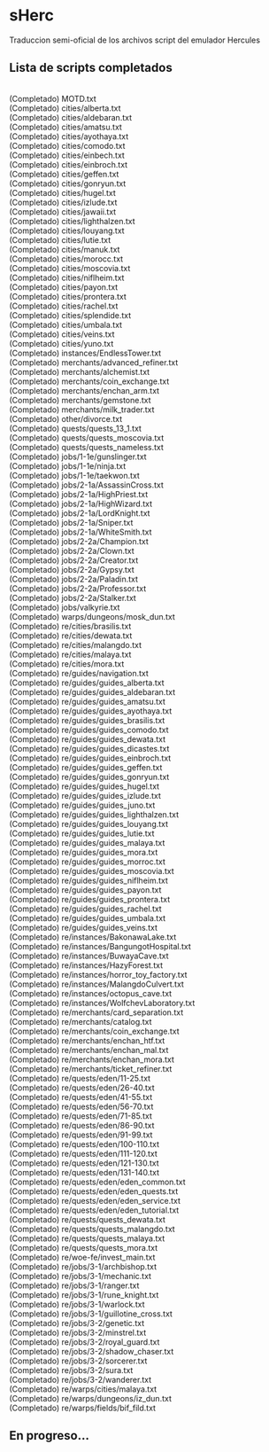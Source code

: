 # sHerc
Traduccion semi-oficial de los archivos script del emulador Hercules

Lista de scripts completados
-------------
<br> (Completado) MOTD.txt
<br> (Completado) cities/alberta.txt
<br> (Completado) cities/aldebaran.txt
<br> (Completado) cities/amatsu.txt
<br> (Completado) cities/ayothaya.txt
<br> (Completado) cities/comodo.txt
<br> (Completado) cities/einbech.txt
<br> (Completado) cities/einbroch.txt
<br> (Completado) cities/geffen.txt
<br> (Completado) cities/gonryun.txt
<br> (Completado) cities/hugel.txt
<br> (Completado) cities/izlude.txt
<br> (Completado) cities/jawaii.txt
<br> (Completado) cities/lighthalzen.txt
<br> (Completado) cities/louyang.txt
<br> (Completado) cities/lutie.txt
<br> (Completado) cities/manuk.txt
<br> (Completado) cities/morocc.txt
<br> (Completado) cities/moscovia.txt
<br> (Completado) cities/niflheim.txt
<br> (Completado) cities/payon.txt
<br> (Completado) cities/prontera.txt
<br> (Completado) cities/rachel.txt
<br> (Completado) cities/splendide.txt
<br> (Completado) cities/umbala.txt
<br> (Completado) cities/veins.txt
<br> (Completado) cities/yuno.txt
<br> (Completado) instances/EndlessTower.txt
<br> (Completado) merchants/advanced_refiner.txt
<br> (Completado) merchants/alchemist.txt
<br> (Completado) merchants/coin_exchange.txt
<br> (Completado) merchants/enchan_arm.txt
<br> (Completado) merchants/gemstone.txt
<br> (Completado) merchants/milk_trader.txt
<br> (Completado) other/divorce.txt
<br> (Completado) quests/quests_13_1.txt
<br> (Completado) quests/quests_moscovia.txt
<br> (Completado) quests/quests_nameless.txt
<br> (Completado) jobs/1-1e/gunslinger.txt
<br> (Completado) jobs/1-1e/ninja.txt
<br> (Completado) jobs/1-1e/taekwon.txt
<br> (Completado) jobs/2-1a/AssassinCross.txt
<br> (Completado) jobs/2-1a/HighPriest.txt
<br> (Completado) jobs/2-1a/HighWizard.txt
<br> (Completado) jobs/2-1a/LordKnight.txt
<br> (Completado) jobs/2-1a/Sniper.txt
<br> (Completado) jobs/2-1a/WhiteSmith.txt
<br> (Completado) jobs/2-2a/Champion.txt
<br> (Completado) jobs/2-2a/Clown.txt
<br> (Completado) jobs/2-2a/Creator.txt
<br> (Completado) jobs/2-2a/Gypsy.txt
<br> (Completado) jobs/2-2a/Paladin.txt
<br> (Completado) jobs/2-2a/Professor.txt
<br> (Completado) jobs/2-2a/Stalker.txt
<br> (Completado) jobs/valkyrie.txt
<br> (Completado) warps/dungeons/mosk_dun.txt
<br> (Completado) re/cities/brasilis.txt
<br> (Completado) re/cities/dewata.txt
<br> (Completado) re/cities/malangdo.txt
<br> (Completado) re/cities/malaya.txt
<br> (Completado) re/cities/mora.txt
<br> (Completado) re/guides/navigation.txt
<br> (Completado) re/guides/guides_alberta.txt
<br> (Completado) re/guides/guides_aldebaran.txt
<br> (Completado) re/guides/guides_amatsu.txt
<br> (Completado) re/guides/guides_ayothaya.txt
<br> (Completado) re/guides/guides_brasilis.txt
<br> (Completado) re/guides/guides_comodo.txt
<br> (Completado) re/guides/guides_dewata.txt
<br> (Completado) re/guides/guides_dicastes.txt
<br> (Completado) re/guides/guides_einbroch.txt
<br> (Completado) re/guides/guides_geffen.txt
<br> (Completado) re/guides/guides_gonryun.txt
<br> (Completado) re/guides/guides_hugel.txt
<br> (Completado) re/guides/guides_izlude.txt
<br> (Completado) re/guides/guides_juno.txt
<br> (Completado) re/guides/guides_lighthalzen.txt
<br> (Completado) re/guides/guides_louyang.txt
<br> (Completado) re/guides/guides_lutie.txt
<br> (Completado) re/guides/guides_malaya.txt
<br> (Completado) re/guides/guides_mora.txt
<br> (Completado) re/guides/guides_morroc.txt
<br> (Completado) re/guides/guides_moscovia.txt
<br> (Completado) re/guides/guides_niflheim.txt
<br> (Completado) re/guides/guides_payon.txt
<br> (Completado) re/guides/guides_prontera.txt
<br> (Completado) re/guides/guides_rachel.txt
<br> (Completado) re/guides/guides_umbala.txt
<br> (Completado) re/guides/guides_veins.txt
<br> (Completado) re/instances/BakonawaLake.txt
<br> (Completado) re/instances/BangungotHospital.txt
<br> (Completado) re/instances/BuwayaCave.txt
<br> (Completado) re/instances/HazyForest.txt
<br> (Completado) re/instances/horror_toy_factory.txt
<br> (Completado) re/instances/MalangdoCulvert.txt
<br> (Completado) re/instances/octopus_cave.txt
<br> (Completado) re/instances/WolfchevLaboratory.txt
<br> (Completado) re/merchants/card_separation.txt
<br> (Completado) re/merchants/catalog.txt
<br> (Completado) re/merchants/coin_exchange.txt
<br> (Completado) re/merchants/enchan_htf.txt
<br> (Completado) re/merchants/enchan_mal.txt
<br> (Completado) re/merchants/enchan_mora.txt
<br> (Completado) re/merchants/ticket_refiner.txt
<br> (Completado) re/quests/eden/11-25.txt
<br> (Completado) re/quests/eden/26-40.txt
<br> (Completado) re/quests/eden/41-55.txt
<br> (Completado) re/quests/eden/56-70.txt
<br> (Completado) re/quests/eden/71-85.txt
<br> (Completado) re/quests/eden/86-90.txt
<br> (Completado) re/quests/eden/91-99.txt
<br> (Completado) re/quests/eden/100-110.txt
<br> (Completado) re/quests/eden/111-120.txt
<br> (Completado) re/quests/eden/121-130.txt
<br> (Completado) re/quests/eden/131-140.txt
<br> (Completado) re/quests/eden/eden_common.txt
<br> (Completado) re/quests/eden/eden_quests.txt
<br> (Completado) re/quests/eden/eden_service.txt
<br> (Completado) re/quests/eden/eden_tutorial.txt
<br> (Completado) re/quests/quests_dewata.txt
<br> (Completado) re/quests/quests_malangdo.txt
<br> (Completado) re/quests/quests_malaya.txt
<br> (Completado) re/quests/quests_mora.txt
<br> (Completado) re/woe-fe/invest_main.txt
<br> (Completado) re/jobs/3-1/archbishop.txt
<br> (Completado) re/jobs/3-1/mechanic.txt
<br> (Completado) re/jobs/3-1/ranger.txt
<br> (Completado) re/jobs/3-1/rune_knight.txt
<br> (Completado) re/jobs/3-1/warlock.txt
<br> (Completado) re/jobs/3-1/guillotine_cross.txt
<br> (Completado) re/jobs/3-2/genetic.txt
<br> (Completado) re/jobs/3-2/minstrel.txt
<br> (Completado) re/jobs/3-2/royal_guard.txt
<br> (Completado) re/jobs/3-2/shadow_chaser.txt
<br> (Completado) re/jobs/3-2/sorcerer.txt
<br> (Completado) re/jobs/3-2/sura.txt
<br> (Completado) re/jobs/3-2/wanderer.txt
<br> (Completado) re/warps/cities/malaya.txt
<br> (Completado) re/warps/dungeons/iz_dun.txt
<br> (Completado) re/warps/fields/bif_fild.txt

En progreso...
-------------

